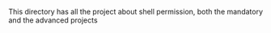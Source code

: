 This directory has all the project about shell permission, both the mandatory and the advanced projects
